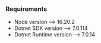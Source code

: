### Requirements
- Node version --> 16.20.2
- Dotnet SDK version --> 7.0.114
- Dotnet Runtime version --> 7.0.14
